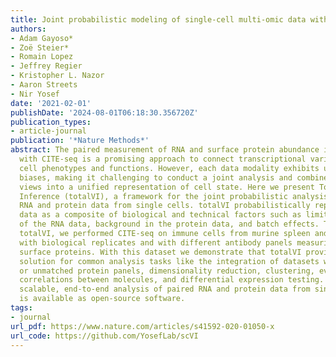```yaml
---
title: Joint probabilistic modeling of single-cell multi-omic data with totalVI
authors:
- Adam Gayoso*
- Zoë Steier*
- Romain Lopez
- Jeffrey Regier
- Kristopher L. Nazor
- Aaron Streets
- Nir Yosef
date: '2021-02-01'
publishDate: '2024-08-01T06:18:30.356720Z'
publication_types:
- article-journal
publication: '*Nature Methods*'
abstract: The paired measurement of RNA and surface protein abundance in single cells
  with CITE-seq is a promising approach to connect transcriptional variation with
  cell phenotypes and functions. However, each data modality exhibits unique technical
  biases, making it challenging to conduct a joint analysis and combine these two
  views into a unified representation of cell state. Here we present Total Variational
  Inference (totalVI), a framework for the joint probabilistic analysis of paired
  RNA and protein data from single cells. totalVI probabilistically represents the
  data as a composite of biological and technical factors such as limited sensitivity
  of the RNA data, background in the protein data, and batch effects. To evaluate
  totalVI, we performed CITE-seq on immune cells from murine spleen and lymph nodes
  with biological replicates and with different antibody panels measuring over 100
  surface proteins. With this dataset we demonstrate that totalVI provides a cohesive
  solution for common analysis tasks like the integration of datasets with matched
  or unmatched protein panels, dimensionality reduction, clustering, evaluation of
  correlations between molecules, and differential expression testing. totalVI enables
  scalable, end-to-end analysis of paired RNA and protein data from single cells and
  is available as open-source software.
tags:
- journal
url_pdf: https://www.nature.com/articles/s41592-020-01050-x
url_code: https://github.com/YosefLab/scVI
---
```

